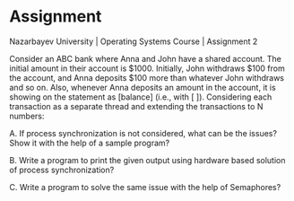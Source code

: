 # Assignment
Nazarbayev University | Operating Systems Course | Assignment 2

Consider an ABC bank where Anna and John have a shared account. The initial
amount in their account is $1000. Initially, John withdraws $100 from the account,
and Anna deposits $100 more than whatever John withdraws and so on. Also,
whenever Anna deposits an amount in the account, it is showing on the statement as
[balance] (i.e., with [ ]). Considering each transaction as a separate thread and
extending the transactions to N numbers:

A. If process synchronization is not considered, what can be the issues?
Show it with the help of a sample program?

B. Write a program to print the given output using hardware based solution
of process synchronization?

C. Write a program to solve the same issue with the help of Semaphores?
